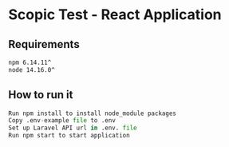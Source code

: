 # Scopic Test - React Application

## Requirements

```bash
npm 6.14.11^
node 14.16.0^
```

## How to run it

```python
Run npm install to install node_module packages
Copy .env-example file to .env
Set up Laravel API url in .env. file
Run npm start to start application
```

